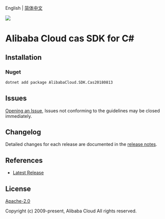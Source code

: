English | [简体中文](README-CN.md)

![](https://aliyunsdk-pages.alicdn.com/icons/AlibabaCloud.svg)

# Alibaba Cloud cas SDK for C#

## Installation

### Nuget

```bash
dotnet add package AlibabaCloud.SDK.Cas20180813
```

## Issues

[Opening an Issue](https://github.com/aliyun/alibabacloud-csharp-sdk/issues/new), Issues not conforming to the guidelines may be closed immediately.

## Changelog

Detailed changes for each release are documented in the [release notes](./ChangeLog.md).

## References

* [Latest Release](https://github.com/aliyun/alibabacloud-csharp-sdk/)

## License

[Apache-2.0](http://www.apache.org/licenses/LICENSE-2.0)

Copyright (c) 2009-present, Alibaba Cloud All rights reserved.
